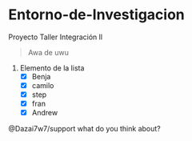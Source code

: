 # Entorno-de-Investigacion
Proyecto Taller Integración ll 
> Awa de uwu

1. Elemento de la lista
   - [x] Benja
   - [x] camilo
   - [x] step
   - [x] fran
   - [x] Andrew

@Dazai7w7/support what do you think about?   